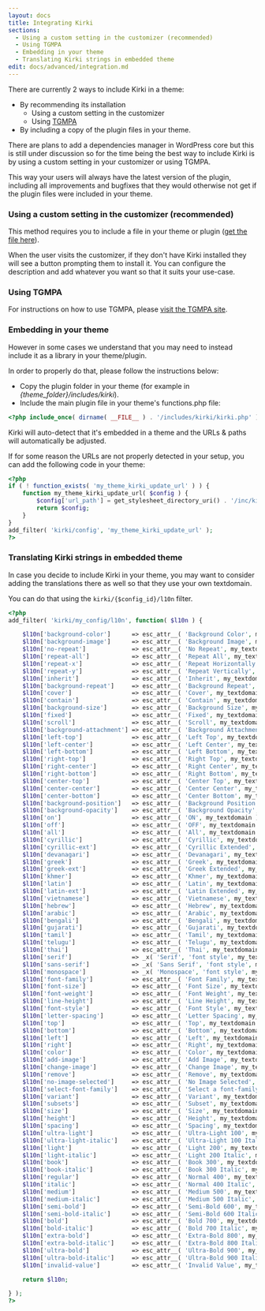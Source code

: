 ```yaml
---
layout: docs
title: Integrating Kirki
sections:
  - Using a custom setting in the customizer (recommended)
  - Using TGMPA
  - Embedding in your theme
  - Translating Kirki strings in embedded theme
edit: docs/advanced/integration.md
---
```


There are currently 2 ways to include Kirki in a theme:

* By recommending its installation
	* Using a custom setting in the customizer
	* Using [TGMPA](http://tgmpluginactivation.com/)
* By including a copy of the plugin files in your theme.


There are plans to add a dependencies manager in WordPress core but this is still under discussion so for the time being the best way to include Kirki is by using a custom setting in your customizer or using TGMPA.

This way your users will always have the latest version of the plugin, including all improvements and bugfixes that they would otherwise not get if the plugin files were included in your theme.

### Using a custom setting in the customizer (recommended)

This method requires you to include a file in your theme or plugin ([get the file here](https://gist.github.com/aristath/a42f51db02b9c1d22794)).

When the user visits the customizer, if they don't have Kirki installed they will see a button prompting them to install it.
You can configure the description and add whatever you want so that it suits your use-case.

### Using TGMPA

For instructions on how to use TGMPA, please [visit the TGMPA site](http://tgmpluginactivation.com/).

### Embedding in your theme

However in some cases we understand that you may need to instead include it as a library in your theme/plugin.

In order to properly do that, please follow the instructions below:

* Copy the plugin folder in your theme (for example in *{theme_folder}/includes/kirki*).
* Include the main plugin file in your theme's functions.php file:

```php
<?php include_once( dirname( __FILE__ ) . '/includes/kirki/kirki.php' ); ?>
```

Kirki will auto-detect that it's embedded in a theme and the URLs & paths will automatically be adjusted.

If for some reason the URLs are not properly detected in your setup, you can add the following code in your theme:
```php
<?php
if ( ! function_exists( 'my_theme_kirki_update_url' ) ) {
    function my_theme_kirki_update_url( $config ) {
        $config['url_path'] = get_stylesheet_directory_uri() . '/inc/kirki/';
        return $config;
    }
}
add_filter( 'kirki/config', 'my_theme_kirki_update_url' );
?>
```

### Translating Kirki strings in embedded theme

In case you decide to include Kirki in your theme, you may want to consider adding the translations there as well so that they use your own textdomain.

You can do that using the `kirki/{$config_id}/l10n` filter.

```php
<?php
add_filter( 'kirki/my_config/l10n', function( $l10n ) {

	$l10n['background-color']      => esc_attr__( 'Background Color', my_textdomain );
	$l10n['background-image']      => esc_attr__( 'Background Image', my_textdomain );
	$l10n['no-repeat']             => esc_attr__( 'No Repeat', my_textdomain );
	$l10n['repeat-all']            => esc_attr__( 'Repeat All', my_textdomain );
	$l10n['repeat-x']              => esc_attr__( 'Repeat Horizontally', my_textdomain );
	$l10n['repeat-y']              => esc_attr__( 'Repeat Vertically', my_textdomain );
	$l10n['inherit']               => esc_attr__( 'Inherit', my_textdomain );
	$l10n['background-repeat']     => esc_attr__( 'Background Repeat', my_textdomain );
	$l10n['cover']                 => esc_attr__( 'Cover', my_textdomain );
	$l10n['contain']               => esc_attr__( 'Contain', my_textdomain );
	$l10n['background-size']       => esc_attr__( 'Background Size', my_textdomain );
	$l10n['fixed']                 => esc_attr__( 'Fixed', my_textdomain );
	$l10n['scroll']                => esc_attr__( 'Scroll', my_textdomain );
	$l10n['background-attachment'] => esc_attr__( 'Background Attachment', my_textdomain );
	$l10n['left-top']              => esc_attr__( 'Left Top', my_textdomain );
	$l10n['left-center']           => esc_attr__( 'Left Center', my_textdomain );
	$l10n['left-bottom']           => esc_attr__( 'Left Bottom', my_textdomain );
	$l10n['right-top']             => esc_attr__( 'Right Top', my_textdomain );
	$l10n['right-center']          => esc_attr__( 'Right Center', my_textdomain );
	$l10n['right-bottom']          => esc_attr__( 'Right Bottom', my_textdomain );
	$l10n['center-top']            => esc_attr__( 'Center Top', my_textdomain );
	$l10n['center-center']         => esc_attr__( 'Center Center', my_textdomain );
	$l10n['center-bottom']         => esc_attr__( 'Center Bottom', my_textdomain );
	$l10n['background-position']   => esc_attr__( 'Background Position', my_textdomain );
	$l10n['background-opacity']    => esc_attr__( 'Background Opacity', my_textdomain );
	$l10n['on']                    => esc_attr__( 'ON', my_textdomain );
	$l10n['off']                   => esc_attr__( 'OFF', my_textdomain );
	$l10n['all']                   => esc_attr__( 'All', my_textdomain );
	$l10n['cyrillic']              => esc_attr__( 'Cyrillic', my_textdomain );
	$l10n['cyrillic-ext']          => esc_attr__( 'Cyrillic Extended', my_textdomain );
	$l10n['devanagari']            => esc_attr__( 'Devanagari', my_textdomain );
	$l10n['greek']                 => esc_attr__( 'Greek', my_textdomain );
	$l10n['greek-ext']             => esc_attr__( 'Greek Extended', my_textdomain );
	$l10n['khmer']                 => esc_attr__( 'Khmer', my_textdomain );
	$l10n['latin']                 => esc_attr__( 'Latin', my_textdomain );
	$l10n['latin-ext']             => esc_attr__( 'Latin Extended', my_textdomain );
	$l10n['vietnamese']            => esc_attr__( 'Vietnamese', my_textdomain );
	$l10n['hebrew']                => esc_attr__( 'Hebrew', my_textdomain );
	$l10n['arabic']                => esc_attr__( 'Arabic', my_textdomain );
	$l10n['bengali']               => esc_attr__( 'Bengali', my_textdomain );
	$l10n['gujarati']              => esc_attr__( 'Gujarati', my_textdomain );
	$l10n['tamil']                 => esc_attr__( 'Tamil', my_textdomain );
	$l10n['telugu']                => esc_attr__( 'Telugu', my_textdomain );
	$l10n['thai']                  => esc_attr__( 'Thai', my_textdomain );
	$l10n['serif']                 => _x( 'Serif', 'font style', my_textdomain );
	$l10n['sans-serif']            => _x( 'Sans Serif', 'font style', my_textdomain );
	$l10n['monospace']             => _x( 'Monospace', 'font style', my_textdomain );
	$l10n['font-family']           => esc_attr__( 'Font Family', my_textdomain );
	$l10n['font-size']             => esc_attr__( 'Font Size', my_textdomain );
	$l10n['font-weight']           => esc_attr__( 'Font Weight', my_textdomain );
	$l10n['line-height']           => esc_attr__( 'Line Height', my_textdomain );
	$l10n['font-style']            => esc_attr__( 'Font Style', my_textdomain );
	$l10n['letter-spacing']        => esc_attr__( 'Letter Spacing', my_textdomain );
	$l10n['top']                   => esc_attr__( 'Top', my_textdomain );
	$l10n['bottom']                => esc_attr__( 'Bottom', my_textdomain );
	$l10n['left']                  => esc_attr__( 'Left', my_textdomain );
	$l10n['right']                 => esc_attr__( 'Right', my_textdomain );
	$l10n['color']                 => esc_attr__( 'Color', my_textdomain );
	$l10n['add-image']             => esc_attr__( 'Add Image', my_textdomain );
	$l10n['change-image']          => esc_attr__( 'Change Image', my_textdomain );
	$l10n['remove']                => esc_attr__( 'Remove', my_textdomain );
	$l10n['no-image-selected']     => esc_attr__( 'No Image Selected', my_textdomain );
	$l10n['select-font-family']    => esc_attr__( 'Select a font-family', my_textdomain );
	$l10n['variant']               => esc_attr__( 'Variant', my_textdomain );
	$l10n['subsets']               => esc_attr__( 'Subset', my_textdomain );
	$l10n['size']                  => esc_attr__( 'Size', my_textdomain );
	$l10n['height']                => esc_attr__( 'Height', my_textdomain );
	$l10n['spacing']               => esc_attr__( 'Spacing', my_textdomain );
	$l10n['ultra-light']           => esc_attr__( 'Ultra-Light 100', my_textdomain );
	$l10n['ultra-light-italic']    => esc_attr__( 'Ultra-Light 100 Italic', my_textdomain );
	$l10n['light']                 => esc_attr__( 'Light 200', my_textdomain );
	$l10n['light-italic']          => esc_attr__( 'Light 200 Italic', my_textdomain );
	$l10n['book']                  => esc_attr__( 'Book 300', my_textdomain );
	$l10n['book-italic']           => esc_attr__( 'Book 300 Italic', my_textdomain );
	$l10n['regular']               => esc_attr__( 'Normal 400', my_textdomain );
	$l10n['italic']                => esc_attr__( 'Normal 400 Italic', my_textdomain );
	$l10n['medium']                => esc_attr__( 'Medium 500', my_textdomain );
	$l10n['medium-italic']         => esc_attr__( 'Medium 500 Italic', my_textdomain );
	$l10n['semi-bold']             => esc_attr__( 'Semi-Bold 600', my_textdomain );
	$l10n['semi-bold-italic']      => esc_attr__( 'Semi-Bold 600 Italic', my_textdomain );
	$l10n['bold']                  => esc_attr__( 'Bold 700', my_textdomain );
	$l10n['bold-italic']           => esc_attr__( 'Bold 700 Italic', my_textdomain );
	$l10n['extra-bold']            => esc_attr__( 'Extra-Bold 800', my_textdomain );
	$l10n['extra-bold-italic']     => esc_attr__( 'Extra-Bold 800 Italic', my_textdomain );
	$l10n['ultra-bold']            => esc_attr__( 'Ultra-Bold 900', my_textdomain );
	$l10n['ultra-bold-italic']     => esc_attr__( 'Ultra-Bold 900 Italic', my_textdomain );
	$l10n['invalid-value']         => esc_attr__( 'Invalid Value', my_textdomain );

	return $l10n;

} );
?>
```
